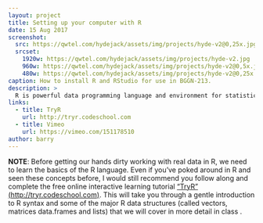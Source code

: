 ```yaml
---
layout: project
title: Setting up your computer with R
date: 15 Aug 2017
screenshot:
  src: https://qwtel.com/hydejack/assets/img/projects/hyde-v2@0,25x.jpg
  srcset:
    1920w: https://qwtel.com/hydejack/assets/img/projects/hyde-v2.jpg
    960w: https://qwtel.com/hydejack/assets/img/projects/hyde-v2@0,5x.jpg
    480w: https://qwtel.com/hydejack/assets/img/projects/hyde-v2@0,25x.jpg
caption: How to install R and RStudio for use in BGGN-213.
description: >
  R is powerful data programming language and environment for statistical computing, data analysis and graphics. R is typically used to explore and understand data in an open-ended, highly interactive, iterative way. Learning R will give you the freedom to experiment and problem solve during data analysis — exactly what we need as bioinformaticians!
links:
  - title: TryR
    url: http://tryr.codeschool.com
  - title: Vimeo
    url: https://vimeo.com/151178510
author: barry
---
```


**NOTE**: 
Before getting our hands dirty working with real data in R, we need to learn the basics of the R language. Even if you’ve poked around in R and seen these concepts before, I would still recommend you follow along and complete the free online interactive learning tutorial [“TryR” (http://tryr.codeschool.com)](http://tryr.codeschool.com). This will take you through a gentle introduction to R syntax and some of the major R data structures (called vectors, matrices data.frames and lists) that we will cover in more detail in class .



